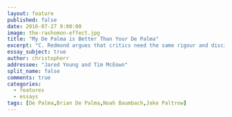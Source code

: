 ```yaml
---
layout: feature
published: false
date: 2016-07-27 9:00:00
image: the-rashomon-effect.jpg
title: "My De Palma is Better Than Your De Palma"
excerpt: "C. Redmond argues that critics need the same rigour and discipline as professional athletes."
essay_subject: true
author: christopherr
addressee: "Jared Young and Tim McEown"
split_name: false
comments: true
categories:
  - features
  - essays
tags: [De Palma,Brian De Palma,Noah Baumbach,Jake Paltrow]
---
```


